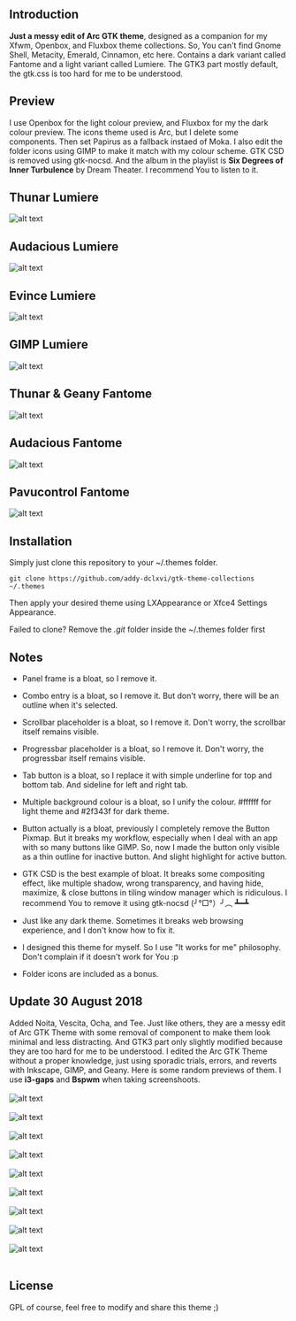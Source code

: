 ## Introduction
**Just a messy edit of Arc GTK theme**, designed as a companion for my Xfwm, Openbox, and Fluxbox theme collections. 
So, You can't find Gnome Shell, Metacity, Emerald, Cinnamon, etc here. 
Contains a dark variant called Fantome and a light variant called Lumiere.
The GTK3 part mostly default, the gtk.css is too hard for me to be understood. 

## Preview
I use Openbox for the light colour preview, and Fluxbox for my the dark colour preview. 
The icons theme used is Arc, but I delete some components. Then set Papirus as a fallback instaed of Moka. 
I also edit the folder icons using GIMP to make it match with my colour scheme.
GTK CSD is removed using gtk-nocsd. 
And the album in the playlist is **Six Degrees of Inner Turbulence** by Dream Theater. I recommend You to listen to it.

## Thunar Lumiere
![alt text](https://raw.githubusercontent.com/addy-dclxvi/gtk-theme-collections/master/thunar-light.jpg) <br />

## Audacious Lumiere
![alt text](https://raw.githubusercontent.com/addy-dclxvi/gtk-theme-collections/master/audacious-light.jpg) <br />

## Evince Lumiere
![alt text](https://raw.githubusercontent.com/addy-dclxvi/gtk-theme-collections/master/evince-light.jpg) <br />

## GIMP Lumiere
![alt text](https://raw.githubusercontent.com/addy-dclxvi/gtk-theme-collections/master/gimp-light.jpg) <br />

## Thunar & Geany Fantome
![alt text](https://raw.githubusercontent.com/addy-dclxvi/gtk-theme-collections/master/geany-dark.jpg) <br />

## Audacious Fantome
![alt text](https://raw.githubusercontent.com/addy-dclxvi/gtk-theme-collections/master/audacious-dark.jpg) <br />

## Pavucontrol Fantome
![alt text](https://raw.githubusercontent.com/addy-dclxvi/gtk-theme-collections/master/pavucontrol-dark.jpg) <br />


## Installation
Simply just clone this repository to your ~/.themes folder.
```
git clone https://github.com/addy-dclxvi/gtk-theme-collections ~/.themes
```
Then apply your desired theme using LXAppearance or Xfce4 Settings Appearance.

Failed to clone? Remove the *.git* folder inside the ~/.themes folder first

## Notes

- Panel frame is a bloat, so I remove it.

- Combo entry is a bloat, so I remove it. But don't worry, there will be an outline when it's selected.

- Scrollbar placeholder is a bloat, so I remove it. Don't worry, the scrollbar itself remains visible.

- Progressbar placeholder is a bloat, so I remove it. Don't worry, the progressbar itself remains visible.

- Tab button is a bloat, so I replace it with simple underline for top and bottom tab. And sideline for left and right tab.

- Multiple background colour is a bloat, so I unify the colour. #ffffff for light theme and #2f343f for dark theme.

- Button actually is a bloat, previously I completely remove the Button Pixmap. 
But it breaks my workflow, especially when I deal with an app with so many buttons like GIMP. 
So, now I made the button only visible as a thin outline for inactive button. And slight highlight for active button.

- GTK CSD is the best example of bloat. It breaks some compositing effect, like multiple shadow, wrong transparency, and having hide, maximize, & close buttons in tiling window manager which is ridiculous. 
I recommend You to remove it using gtk-nocsd (╯°□°）╯︵ ┻━┻

- Just like any dark theme. Sometimes it breaks web browsing experience, and I don't know how to fix it.

- I designed this theme for myself. So I use "It works for me" philosophy. Don't complain if it doesn't work for You :p

- Folder icons are included as a bonus.

## Update 30 August 2018
Added Noita, Vescita, Ocha, and Tee. 
Just like others, they are a messy edit of Arc GTK Theme with some removal of component to make them look minimal and less distracting.
And GTK3 part only slightly modified because they are too hard for me to be understood.
I edited the Arc GTK Theme without a proper knowledge, just using sporadic trials, errors, and reverts with Inkscape, GIMP, and Geany.
Here is some random previews of them. I use **i3-gaps** and **Bspwm** when taking screenshoots. <br /> <br />
![alt text](https://raw.githubusercontent.com/addy-dclxvi/gtk-theme-collections/master/evince-ocha.jpg) <br /> <br />
![alt text](https://raw.githubusercontent.com/addy-dclxvi/gtk-theme-collections/master/thunar-noita.jpg) <br /> <br />
![alt text](https://raw.githubusercontent.com/addy-dclxvi/gtk-theme-collections/master/pcmanfm-tee.jpg) <br /> <br />
![alt text](https://raw.githubusercontent.com/addy-dclxvi/gtk-theme-collections/master/geany-noita.jpg) <br /> <br />
![alt text](https://raw.githubusercontent.com/addy-dclxvi/gtk-theme-collections/master/evince2-ocha.jpg) <br /> <br />
![alt text](https://raw.githubusercontent.com/addy-dclxvi/gtk-theme-collections/master/gimp-vestica.jpg) <br /> <br />
![alt text](https://raw.githubusercontent.com/addy-dclxvi/gtk-theme-collections/master/firefox-ocha.jpg) <br /> <br />
![alt text](https://raw.githubusercontent.com/addy-dclxvi/gtk-theme-collections/master/audacious-noita.jpg) <br /> <br />
![alt text](https://raw.githubusercontent.com/addy-dclxvi/gtk-theme-collections/master/thunar-tee.jpg) <br /> <br />

## License

GPL of course, feel free to modify and share this theme ;)
